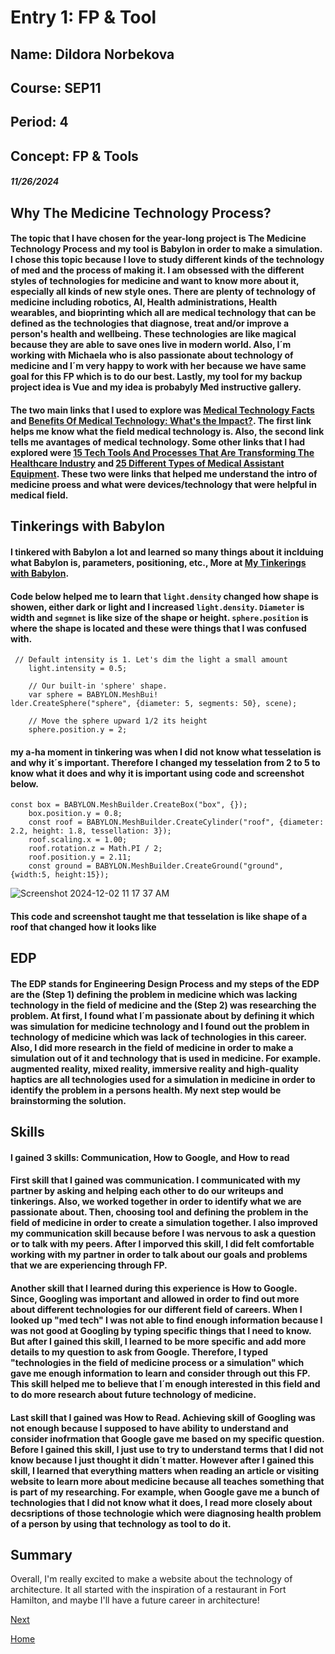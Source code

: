 # Entry 1: FP & Tool
## Name: Dildora Norbekova
## Course: SEP11
## Period: 4
## Concept: FP & Tools
##### 11/26/2024

## Why The Medicine Technology Process?

#### The topic that I have chosen for the year-long project is **The Medicine Technology Process** and my tool is **Babylon** in order to make a simulation. I chose this topic because I love to study different kinds of the technology of med and the process of making it. I am obsessed with the different styles of technologies for medicine and want to know more about it, especially all kinds of new style ones. There are plenty of technology of medicine including robotics, AI, Health administrations, Health wearables, and bioprinting which all are medical technology that can be defined as the technologies that diagnose, treat and/or improve a person's health and wellbeing. These technologies are like magical because they are able to save ones live in modern world. Also, I´m working with Michaela who is also passionate about technology of medicine and I´m very happy to work with her because we have same goal for this FP which is to do our best. Lastly, my tool for my backup project idea is Vue and my idea is probabyly Med instructive gallery. 

#### The two main links that I used to explore was [Medical Technology Facts](https://www.lifechanginginnovation.org/medical-technology-facts.html) and [Benefits Of Medical Technology: What's the Impact?](https://blog.cloudticity.com/benefits-of-medical-technology). The first link helps me know what the field medical technology is. Also, the second link tells me avantages of medical technology. Some other links that I had explored were [15 Tech Tools And Processes That Are Transforming The Healthcare Industry](https://www.forbes.com/councils/forbestechcouncil/2022/10/31/15-tech-tools-and-processes-that-are-transforming-the-healthcare-industry/) and [25 Different Types of Medical Assistant Equipment](https://medassisting.org/medical-assistant-equipment-a-comprehensive-guide/). These two were links that helped me understand the intro of medicine proess and what were devices/technology that were helpful in medical field. 

## Tinkerings with Babylon

#### I tinkered with Babylon a lot and learned so many things about it inclduing what Babylon is, parameters, positioning, etc., More at [My Tinkerings with Babylon](https://github.com/dildoran2195/sep11-freedom-project/edit/main/tool/learning-log.md).

#### Code below helped me to learn that `light.density` changed how shape is showen, either dark or light and I increased `light.density`. `Diameter` is width and `segmnet` is like size of the shape or height. `sphere.position` is where the shape is located and these were things that I was confused with. 

```
 // Default intensity is 1. Let's dim the light a small amount
    light.intensity = 0.5;

    // Our built-in 'sphere' shape.
    var sphere = BABYLON.MeshBui!
lder.CreateSphere("sphere", {diameter: 5, segments: 50}, scene);

    // Move the sphere upward 1/2 its height
    sphere.position.y = 2;
```
#### my a-ha moment in tinkering was when I did not know what tesselation is and why it´s important. Therefore I changed my tesselation from 2 to 5 to know what it does and why it is important using code and screenshot below. 
```JS
const box = BABYLON.MeshBuilder.CreateBox("box", {});
    box.position.y = 0.8;
    const roof = BABYLON.MeshBuilder.CreateCylinder("roof", {diameter: 2.2, height: 1.8, tessellation: 3});
    roof.scaling.x = 1.00;
    roof.rotation.z = Math.PI / 2;
    roof.position.y = 2.11;
    const ground = BABYLON.MeshBuilder.CreateGround("ground", {width:5, height:15});
```
![Screenshot 2024-12-02 11 17 37 AM](https://github.com/user-attachments/assets/42d1549a-cf81-4a6a-9dbe-ee10682acf70)
#### This code and screenshot taught me that tesselation is like shape of a roof that changed how it looks like

## EDP

#### The EDP stands for Engineering Design Process and my steps of the EDP are the (Step 1) defining the problem in medicine which was lacking technology in the field of medicine and the (Step 2) was researching the problem. At first, I found what I´m passionate about by defining it which was simulation for medicine technology and I found out the problem in technology of medicine which was lack of technologies in this career. Also, I did more research in the field of medicine in order to make a simulation out of it and technology that is used in medicine. For example. augmented reality, mixed reality, immersive reality and high-quality haptics are all technologies used for a simulation in medicine in order to identify the problem in a persons health. My next step would be brainstorming the solution. 

## Skills
#### I gained 3 skills: Communication, How to Google, and How to read

#### First skill that I gained was communication. I communicated with my partner by asking and helping each other to do our writeups and tinkerings. Also, we worked together in order to identify what we are passionate about. Then, choosing tool and defining the problem in the field of medicine in order to create a simulation together. I also improved my communication skill because before I was nervous to ask a question or to talk with my peers. After I imporved this skill, I did felt comfortable working with my partner in order to talk about our goals and problems that we are experiencing through FP. 

#### Another skill that I learned during this experience is **How to Google**. Since, Googling was important and allowed in order to find out more about different technologies for our different field of careers. When I looked up "med tech" I was not able to find enough information because I was not good at Googling by typing specific things that I need to know. But after I gained this skill, I learned to be more specific and add more details to my question to ask from Google. Therefore, I typed "technologies in the field of medicine process or a simulation" which gave me enough information to learn and consider through out this FP. This skill helped me to believe that I´m enough interested in this field and to do more research about future technology of medicine.  

#### Last skill that I gained was **How to Read**. Achieving skill of Googling was not enough because I supposed to have ability to understand and consider inofrmation that Google gave me based on my specific question. Before I gained this skill, I just use to try to understand terms that I did not know because I just thought it didn´t matter. However after I gained this skill, I learned that everything matters when reading an article or visiting website to learn more about medicine because all teaches something that is part of my researching. For example, when Google gave me a bunch of technologies that I did not know what it does, I read more closely about decsriptions of those technologie which were diagnosing health problem of a person by using that technology as tool to do it.

## Summary

Overall, I'm really excited to make a website about the technology of architecture. It all started with the inspiration of a restaurant in Fort Hamilton, and maybe I'll have a future career in architecture!

[Next](entry02.md)

[Home](../README.md)
